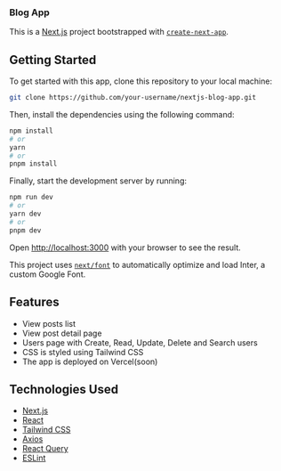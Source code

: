 ### Blog App

This is a [Next.js](https://nextjs.org/) project bootstrapped with [`create-next-app`](https://github.com/vercel/next.js/tree/canary/packages/create-next-app).

## Getting Started

To get started with this app, clone this repository to your local machine:

```bash
git clone https://github.com/your-username/nextjs-blog-app.git
```

Then, install the dependencies using the following command:

```bash
npm install
# or
yarn
# or
pnpm install
```

Finally, start the development server by running:

```bash
npm run dev
# or
yarn dev
# or
pnpm dev
```

Open [http://localhost:3000](http://localhost:3000) with your browser to see the result.

This project uses [`next/font`](https://nextjs.org/docs/basic-features/font-optimization) to automatically optimize and load Inter, a custom Google Font.

## Features

- View posts list
- View post detail page
- Users page with Create, Read, Update, Delete and Search users
- CSS is styled using Tailwind CSS
- The app is deployed on Vercel(soon)

## Technologies Used

- [Next.js](https://nextjs.org/docs)
- [React](https://reactjs.org/docs/getting-started.html)
- [Tailwind CSS](https://tailwindcss.com/docs/installation)
- [Axios](https://axios-http.com/docs/intro)
- [React Query](https://tanstack.com/query/latest/docs/react/overview)
- [ESLint](https://eslint.org/docs/latest/use/getting-started)
